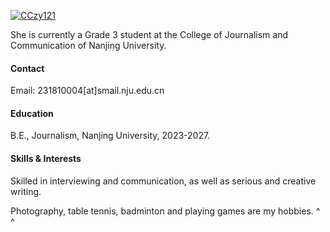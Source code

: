 

[![CCzy121](https://img.shields.io/badge/CCzy121-github-blue?logo=github)](https://github.com/CCzy121)

She is currently a Grade 3 student  at the College of Journalism and Communication of Nanjing University.

#### Contact

Email: 231810004[at]smail.nju.edu.cn


#### Education

B.E., Journalism, Nanjing University, 2023-2027.


#### Skills & Interests

Skilled in interviewing and communication, as well as serious and creative writing.

Photography, table tennis, badminton and playing games are my hobbies. ^ ^

